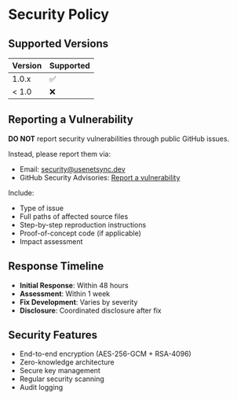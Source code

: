 # Security Policy

## Supported Versions

| Version | Supported          |
| ------- | ------------------ |
| 1.0.x   | :white_check_mark: |
| < 1.0   | :x:                |

## Reporting a Vulnerability

**DO NOT** report security vulnerabilities through public GitHub issues.

Instead, please report them via:
- Email: security@usenetsync.dev
- GitHub Security Advisories: [Report a vulnerability](https://github.com/yourusername/usenetsync/security/advisories/new)

Include:
- Type of issue
- Full paths of affected source files
- Step-by-step reproduction instructions
- Proof-of-concept code (if applicable)
- Impact assessment

## Response Timeline

- **Initial Response**: Within 48 hours
- **Assessment**: Within 1 week
- **Fix Development**: Varies by severity
- **Disclosure**: Coordinated disclosure after fix

## Security Features

- End-to-end encryption (AES-256-GCM + RSA-4096)
- Zero-knowledge architecture
- Secure key management
- Regular security scanning
- Audit logging
